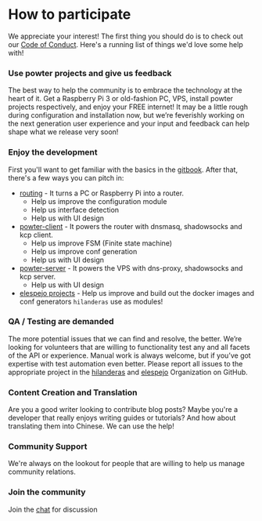 # How to participate

We appreciate your interest! The first thing you should do is to check out our [Code of Conduct](https://github.com/hilanderas/powter-client/blob/master/.github/CODE_OF_CONDUCT.md). Here's a running list of things we'd love some help with!

### Use powter projects and give us feedback 
The best way to help the community is to embrace the technology at the heart of it. Get a Raspberry Pi 3 or old-fashion PC, VPS, install powter projects respectively, and enjoy your FREE internet! It may be a little rough during configuration and installation now, but we’re feverishly working on the next generation user experience and your input and feedback can help shape what we release very soon!

### Enjoy the development
First you'll want to get familiar with the basics in the [gitbook](https://hilanderas.github.io/). After that, there's a few ways you can pitch in:
* [routing](https://github.com/hilanderas/routing) - It turns a PC or Raspberry Pi into a router. 
  * Help us improve the configuration module
  * Help us interface detection
  * Help us with UI design
* [powter-client](https://github.com/hilanderas/powter-client) - It powers the router with dnsmasq, shadowsocks and kcp client.
  * Help us improve FSM (Finite state machine)
  * Help us improve conf generation
  * Help us with UI design
* [powter-server](https://github.com/hilanderas/powter-server) - It powers the VPS with dns-proxy, shadowsocks and kcp server. 
  * Help us with UI design
* [elespejo projects](https://github.com/elespejo) - Help us improve and build out the docker images and conf generators `hilanderas` use as modules!

### QA / Testing are demanded
The more potential issues that we can find and resolve, the better. We’re looking for volunteers that are willing to functionality test any and all facets of the API or experience. Manual work is always welcome, but if you’ve got expertise with test automation even better. Please report all issues to the appropriate project in the [hilanderas](https://github.com/hilanderas) and [elespejo](https://github.com/elespejo) Organization on GitHub.

### Content Creation and Translation 
Are you a good writer looking to contribute blog posts? Maybe you're a developer that really enjoys writing guides or tutorials? And how about translating them into Chinese. We can use the help!

### Community Support
We're always on the lookout for people that are willing to help us manage community relations.

### Join the community
Join the [chat](https://gitter.im/powter-the-router/community) for discussion 
